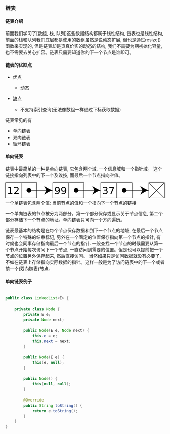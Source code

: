 ### 链表

#### 链表介绍
前面我们学习了[数组, 栈, 队列]这些数据结构都属于线性结构, 链表也是线性结构, 前面的栈和队列我们底层都是使用的数组虽然是说动态扩展, 但也是通过resize()函数来实现的, 但是链表却是货真价实的动态的结构, 我们不需要为期初始化容量, 也不需要去关心扩容。链表只需要知道你的下一个节点是谁即可。


#### 链表的优缺点
  * 优点
    * 动态

  * 缺点
    * 不支持索引查询(无法像数组一样通过下标获取数据)

链表常见的有
  * 单向链表
  * 双向链表
  * 循环链表


#### 单向链表
链表中最简单的一种是单向链表, 它包含两个域, 一个信息域和一个指针域。
这个链接指向列表中的下一个及诶按, 而最后一个节点指向空值。

 ![avatar](https://github.com/basebase/img_server/blob/master/common/linklist01.png?raw=true)
一个单链表包含两个值: 当前节点的值和一个指向下一个节点的链接

一个单向链表的节点被分为两部分。第一个部分保存或显示关于节点信息, 第二个部分存储下一个节点的地址。单向链表只可向一个方向遍历。

链表最基本的结构是在每个节点保存数据和到下一个节点的地址, 在最后一个节点保存一个特殊的结束标记, 另外在一个固定的位置保存指向第一个节点的指针, 有时候也会同事存储指向最后一个节点的指针. 一般查找一个节点的时候需要从第一个节点开始每次访问下一个节点, 一直访问到需要的位置。但是也可以提前把一个节点的位置另外保存起来, 然后直接访问。
当然如果只是访问数据就没有必要了, 不如在链表上存储指向实际数据的指针。这样一般是为了访问链表中的下一个或者前一个(双向链表)节点。





#### 单向链表例子


```java

public class LinkedList<E> {

    private class Node {
        private E e;
        private Node next;

        public Node(E e, Node next) {
            this.e = e;
            this.next = next;
        }

        public Node(E e) {
            this(e, null);
        }

        public Node() {
            this(null, null);
        }

        @Override
        public String toString() {
            return e.toString();
        }
    }
}
```
